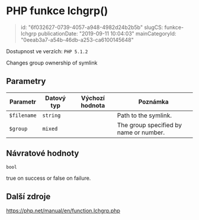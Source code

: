PHP funkce lchgrp()
================================

> id: "6f032627-0739-4057-a948-4982d24b2b5b"
> slugCS: funkce-lchgrp
> publicationDate: "2019-09-11 10:04:03"
> mainCategoryId: "0eeab3a7-a54b-46db-a253-ca6100145648"

Dostupnost ve verzích: `PHP 5.1.2`

Changes group ownership of symlink


Parametry
--------------

| Parametr | Datový typ | Výchozí hodnota | Poznámka |
|-----|-----|-----|-----|
| `$filename` | `string` |  | Path to the symlink. |
| `$group` | `mixed` |  | The group specified by name or number. |


Návratové hodnoty
----------------

`bool`

true on success or false on failure.

Další zdroje
------------

https://php.net/manual/en/function.lchgrp.php
